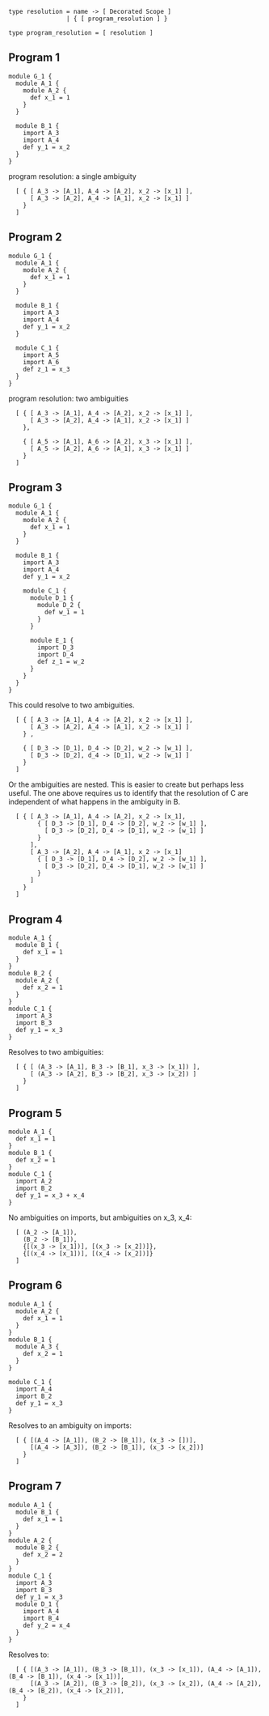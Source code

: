 
```
type resolution = name -> [ Decorated Scope ]
                | { [ program_resolution ] }

type program_resolution = [ resolution ]
```

## Program 1

```
module G_1 {
  module A_1 {
    module A_2 {
      def x_1 = 1
    }
  }

  module B_1 {
    import A_3
    import A_4
    def y_1 = x_2
  }
}
```

program resolution: a single ambiguity

```
  [ { [ A_3 -> [A_1], A_4 -> [A_2], x_2 -> [x_1] ],
      [ A_3 -> [A_2], A_4 -> [A_1], x_2 -> [x_1] ] 
    }
  ]
```

## Program 2

```
module G_1 {
  module A_1 {
    module A_2 {
      def x_1 = 1
    }
  }

  module B_1 {
    import A_3
    import A_4
    def y_1 = x_2
  }

  module C_1 {
    import A_5
    import A_6
    def z_1 = x_3
  }
}
```

program resolution: two ambiguities

```
  [ { [ A_3 -> [A_1], A_4 -> [A_2], x_2 -> [x_1] ],
      [ A_3 -> [A_2], A_4 -> [A_1], x_2 -> [x_1] ] 
    },

    { [ A_5 -> [A_1], A_6 -> [A_2], x_3 -> [x_1] ],
      [ A_5 -> [A_2], A_6 -> [A_1], x_3 -> [x_1] ] 
    }
  ]
```

## Program 3

```
module G_1 {
  module A_1 {
    module A_2 {
      def x_1 = 1
    }
  }

  module B_1 {
    import A_3
    import A_4
    def y_1 = x_2
  
    module C_1 {
      module D_1 {
        module D_2 {
          def w_1 = 1
        }
      }

      module E_1 {
        import D_3
        import D_4
        def z_1 = w_2
      }
    }
  }
}
```

This could resolve to two ambiguities.

```
  [ { [ A_3 -> [A_1], A_4 -> [A_2], x_2 -> [x_1] ],
      [ A_3 -> [A_2], A_4 -> [A_1], x_2 -> [x_1] ] 
    } ,
  
    { [ D_3 -> [D_1], D_4 -> [D_2], w_2 -> [w_1] ],
      [ D_3 -> [D_2], d_4 -> [D_1], w_2 -> [w_1] ] 
    }
  ]
```

Or the ambiguities are nested. This is easier to create but perhaps
less useful. The one above requires us to identify that the resolution
of C are independent of what happens in the ambiguity in B.

```
  [ { [ A_3 -> [A_1], A_4 -> [A_2], x_2 -> [x_1],
        { [ D_3 -> [D_1], D_4 -> [D_2], w_2 -> [w_1] ],
          [ D_3 -> [D_2], D_4 -> [D_1], w_2 -> [w_1] ] 
        }
      ],
      [ A_3 -> [A_2], A_4 -> [A_1], x_2 -> [x_1] 
        { [ D_3 -> [D_1], D_4 -> [D_2], w_2 -> [w_1] ],
          [ D_3 -> [D_2], D_4 -> [D_1], w_2 -> [w_1] ] 
        }
      ] 
    }
  ]
```

## Program 4

```
module A_1 {
  module B_1 {
    def x_1 = 1
  }
}
module B_2 {
  module A_2 {
    def x_2 = 1
  }
}
module C_1 {
  import A_3
  import B_3
  def y_1 = x_3
}
```

Resolves to two ambiguities:

```
  [ { [ (A_3 -> [A_1], B_3 -> [B_1], x_3 -> [x_1]) ],
      [ (A_3 -> [A_2], B_3 -> [B_2], x_3 -> [x_2]) ]
    }
  ]
```

## Program 5

```
module A_1 {
  def x_1 = 1
}
module B_1 {
  def x_2 = 1
}
module C_1 {
  import A_2
  import B_2
  def y_1 = x_3 + x_4
}
```

No ambiguities on imports, but ambiguities on x_3, x_4:

```
  [ (A_2 -> [A_1]), 
    (B_2 -> [B_1]), 
    {[(x_3 -> [x_1])], [(x_3 -> [x_2])]}, 
    {[(x_4 -> [x_1])], [(x_4 -> [x_2])]}
  ]
```

## Program 6

```
module A_1 {
  module A_2 {
    def x_1 = 1
  }
}
module B_1 {
  module A_3 {
    def x_2 = 1
  }
}

module C_1 {
  import A_4
  import B_2
  def y_1 = x_3
}
```

Resolves to an ambiguity on imports:

```
  [ { [(A_4 -> [A_1]), (B_2 -> [B_1]), (x_3 -> [])],
      [(A_4 -> [A_3]), (B_2 -> [B_1]), (x_3 -> [x_2])] 
    }
  ]
```

## Program 7

```
module A_1 {
  module B_1 {
    def x_1 = 1
  }
}
module A_2 {
  module B_2 {
    def x_2 = 2
  }
}
module C_1 {
  import A_3
  import B_3
  def y_1 = x_3
  module D_1 {
    import A_4
    import B_4
    def y_2 = x_4
  }
}
```

Resolves to:

```
  [ { [(A_3 -> [A_1]), (B_3 -> [B_1]), (x_3 -> [x_1]), (A_4 -> [A_1]), (B_4 -> [B_1]), (x_4 -> [x_1])],
      [(A_3 -> [A_2]), (B_3 -> [B_2]), (x_3 -> [x_2]), (A_4 -> [A_2]), (B_4 -> [B_2]), (x_4 -> [x_2])],
    }
  ]
```